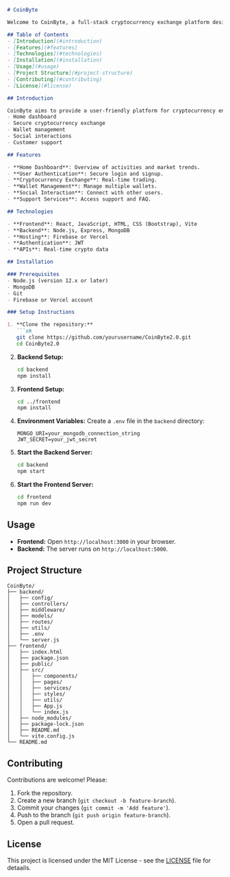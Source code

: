```markdown
# CoinByte

Welcome to CoinByte, a full-stack cryptocurrency exchange platform designed for seamless and secure trading, wallet management, social interaction, and support services.

## Table of Contents
- [Introduction](#introduction)
- [Features](#features)
- [Technologies](#technologies)
- [Installation](#installation)
- [Usage](#usage)
- [Project Structure](#project-structure)
- [Contributing](#contributing)
- [License](#license)

## Introduction

CoinByte aims to provide a user-friendly platform for cryptocurrency enthusiasts, traders, investors, and businesses offering:
- Home dashboard
- Secure cryptocurrency exchange
- Wallet management
- Social interactions
- Customer support

## Features

- **Home Dashboard**: Overview of activities and market trends.
- **User Authentication**: Secure login and signup.
- **Cryptocurrency Exchange**: Real-time trading.
- **Wallet Management**: Manage multiple wallets.
- **Social Interaction**: Connect with other users.
- **Support Services**: Access support and FAQ.

## Technologies

- **Frontend**: React, JavaScript, HTML, CSS (Bootstrap), Vite
- **Backend**: Node.js, Express, MongoDB
- **Hosting**: Firebase or Vercel
- **Authentication**: JWT
- **APIs**: Real-time crypto data

## Installation

### Prerequisites
- Node.js (version 12.x or later)
- MongoDB
- Git
- Firebase or Vercel account

### Setup Instructions

1. **Clone the repository:**
   ```sh
   git clone https://github.com/yourusername/CoinByte2.0.git
   cd CoinByte2.0
   ```

2. **Backend Setup:**
   ```sh
   cd backend
   npm install
   ```

3. **Frontend Setup:**
   ```sh
   cd ../frontend
   npm install
   ```

4. **Environment Variables:**
   Create a `.env` file in the `backend` directory:
   ```
   MONGO_URI=your_mongodb_connection_string
   JWT_SECRET=your_jwt_secret
   ```

5. **Start the Backend Server:**
   ```sh
   cd backend
   npm start
   ```

6. **Start the Frontend Server:**
   ```sh
   cd frontend
   npm run dev
   ```

## Usage

- **Frontend:** Open `http://localhost:3000` in your browser.
- **Backend:** The server runs on `http://localhost:5000`.

## Project Structure

```plaintext
CoinByte/
├── backend/
│   ├── config/
│   ├── controllers/
│   ├── middleware/
│   ├── models/
│   ├── routes/
│   ├── utils/
│   ├── .env
│   └── server.js
├── frontend/
│   ├── index.html
│   ├── package.json
│   ├── public/
│   ├── src/
│   │   ├── components/
│   │   ├── pages/
│   │   ├── services/
│   │   ├── styles/
│   │   ├── utils/
│   │   ├── App.js
│   │   └── index.js
│   ├── node_modules/
│   ├── package-lock.json
│   ├── README.md
│   └── vite.config.js
└── README.md
```

## Contributing

Contributions are welcome! Please:
1. Fork the repository.
2. Create a new branch (`git checkout -b feature-branch`).
3. Commit your changes (`git commit -m 'Add feature'`).
4. Push to the branch (`git push origin feature-branch`).
5. Open a pull request.

## License

This project is licensed under the MIT License - see the [LICENSE](LICENSE) file for detaails.
